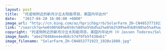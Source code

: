 ```yaml
---
layout: post
title:  "托诺帕附近的新月沙丘太阳能项目，美国内华达州"
date:   "2017-04-20 16:00:00 +0800"
image_url: "http://cn.bing.com/az/hprichbg/rb/SolarFarm_ZH-CN4853771923_1920x1080.jpg"
link: "/search?q=%e6%96%b0%e6%9c%88%e5%bd%a2%e6%b2%99%e4%b8%98%e5%a4%aa%e9%98%b3%e8%83%bd%e8%83%bd%e6%ba%90&form=hpcapt&mkt=zh-cn"
copyright: "托诺帕附近的新月沙丘太阳能项目，美国内华达州 (© Jassen Todorov/Solent News/REX/Shutterstock)"
image_hash: "a6e2f8468ee4ed68c574f0fb5f438eb1"
image_filename: "SolarFarm_ZH-CN4853771923_1920x1080.jpg"
---
```

